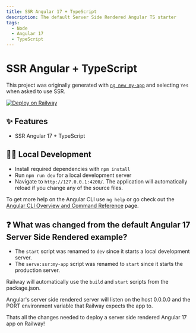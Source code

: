 ```yaml
---
title: SSR Angular 17 + TypeScript
description: The default Server Side Rendered Angular TS starter
tags:
  - Node
  - Angular 17
  - TypeScript
---
```


# SSR Angular + TypeScript

This project was originally generated with [`ng new my-app`](https://angular.io/cli#basic-workflow) and selecting `Yes` when asked to use SSR.

[![Deploy on Railway](https://railway.app/button.svg)](https://railway.app/template/A5t142)

## ✨ Features

- SSR Angular 17 + TypeScript

## 💁‍♀️ Local Development

- Install required dependencies with `npm install`
- Run `npm run dev` for a local development server
- Navigate to `http://127.0.0.1:4200/`. The application will automatically reload if you change any of the source files.

To get more help on the Angular CLI use `ng help` or go check out the [Angular CLI Overview and Command Reference](https://angular.io/cli) page.

## ❓ What was changed from the default Angular 17 Server Side Rendered example?

- The `start` script was renamed to `dev` since it starts a local development server.
- The `serve:ssr:my-app` script was renamed to `start` since it starts the production server.

Railway will automatically use the `build` and `start` scripts from the package.json.

Angular's server side rendered server will listen on the host 0.0.0.0 and the PORT environment variable that Railway expects the app to.

Thats all the changes needed to deploy a server side rendered Angular 17 app on Railway!
